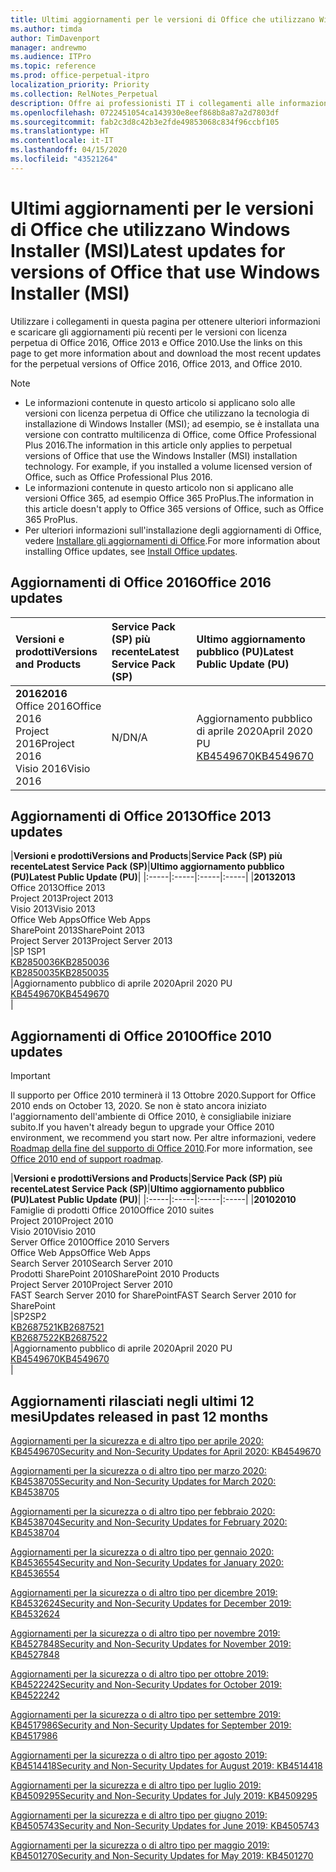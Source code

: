 ```yaml
---
title: Ultimi aggiornamenti per le versioni di Office che utilizzano Windows Installer (MSI)
ms.author: timda
author: TimDavenport
manager: andrewmo
ms.audience: ITPro
ms.topic: reference
ms.prod: office-perpetual-itpro
localization_priority: Priority
ms.collection: RelNotes_Perpetual
description: Offre ai professionisti IT i collegamenti alle informazioni sugli aggiornamenti più recenti delle versioni con licenza perpetua di Office 2016, Office 2013 e Office 2010
ms.openlocfilehash: 0722451054ca143930e8eef868b8a87a2d7803df
ms.sourcegitcommit: fab2c3d8c42b3e2fde49853068c834f96ccbf105
ms.translationtype: HT
ms.contentlocale: it-IT
ms.lasthandoff: 04/15/2020
ms.locfileid: "43521264"
---
```

# <a name="latest-updates-for-versions-of-office-that-use-windows-installer-msi"></a><span data-ttu-id="03bcb-103">Ultimi aggiornamenti per le versioni di Office che utilizzano Windows Installer (MSI)</span><span class="sxs-lookup"><span data-stu-id="03bcb-103">Latest updates for versions of Office that use Windows Installer (MSI)</span></span>

<span data-ttu-id="03bcb-104">Utilizzare i collegamenti in questa pagina per ottenere ulteriori informazioni e scaricare gli aggiornamenti più recenti per le versioni con licenza perpetua di Office 2016, Office 2013 e Office 2010.</span><span class="sxs-lookup"><span data-stu-id="03bcb-104">Use the links on this page to get more information about and download the most recent updates for the perpetual versions of Office 2016, Office 2013, and Office 2010.</span></span>
  
 
> [!NOTE]
> - <span data-ttu-id="03bcb-p101">Le informazioni contenute in questo articolo si applicano solo alle versioni con licenza perpetua di Office che utilizzano la tecnologia di installazione di Windows Installer (MSI); ad esempio, se è installata una versione con contratto multilicenza di Office, come Office Professional Plus 2016.</span><span class="sxs-lookup"><span data-stu-id="03bcb-p101">The information in this article only applies to perpetual versions of Office that use the Windows Installer (MSI) installation technology. For example, if you installed a volume licensed version of Office, such as Office Professional Plus 2016.</span></span>
> - <span data-ttu-id="03bcb-107">Le informazioni contenute in questo articolo non si applicano alle versioni Office 365, ad esempio Office 365 ProPlus.</span><span class="sxs-lookup"><span data-stu-id="03bcb-107">The information in this article doesn't apply to Office 365 versions of Office, such as Office 365 ProPlus.</span></span>
> - <span data-ttu-id="03bcb-108">Per ulteriori informazioni sull'installazione degli aggiornamenti di Office, vedere [Installare gli aggiornamenti di Office](https://support.office.com/article/2ab296f3-7f03-43a2-8e50-46de917611c5).</span><span class="sxs-lookup"><span data-stu-id="03bcb-108">For more information about installing Office updates, see [Install Office updates](https://support.office.com/article/2ab296f3-7f03-43a2-8e50-46de917611c5).</span></span> 


## <a name="office-2016-updates"></a><span data-ttu-id="03bcb-109">Aggiornamenti di Office 2016</span><span class="sxs-lookup"><span data-stu-id="03bcb-109">Office 2016 updates</span></span>

|<span data-ttu-id="03bcb-110">**Versioni e prodotti**</span><span class="sxs-lookup"><span data-stu-id="03bcb-110">**Versions and Products**</span></span>|<span data-ttu-id="03bcb-111">**Service Pack (SP) più recente**</span><span class="sxs-lookup"><span data-stu-id="03bcb-111">**Latest Service Pack (SP)**</span></span>|<span data-ttu-id="03bcb-112">**Ultimo aggiornamento pubblico (PU)**</span><span class="sxs-lookup"><span data-stu-id="03bcb-112">**Latest Public Update (PU)**</span></span>|
|:-----|:-----|:-----|
|<span data-ttu-id="03bcb-113">**2016**</span><span class="sxs-lookup"><span data-stu-id="03bcb-113">**2016**</span></span> <br/> <span data-ttu-id="03bcb-114">Office 2016</span><span class="sxs-lookup"><span data-stu-id="03bcb-114">Office 2016</span></span>  <br/> <span data-ttu-id="03bcb-115">Project 2016</span><span class="sxs-lookup"><span data-stu-id="03bcb-115">Project 2016</span></span>  <br/> <span data-ttu-id="03bcb-116">Visio 2016</span><span class="sxs-lookup"><span data-stu-id="03bcb-116">Visio 2016</span></span>  <br/> |<span data-ttu-id="03bcb-117">N/D</span><span class="sxs-lookup"><span data-stu-id="03bcb-117">N/A</span></span>  <br/> |<span data-ttu-id="03bcb-118">Aggiornamento pubblico di aprile 2020</span><span class="sxs-lookup"><span data-stu-id="03bcb-118">April 2020 PU</span></span>  <br/> [<span data-ttu-id="03bcb-119">KB4549670</span><span class="sxs-lookup"><span data-stu-id="03bcb-119">KB4549670</span></span>](https://support.microsoft.com/help/4549670) <br/> |
   
## <a name="office-2013-updates"></a><span data-ttu-id="03bcb-120">Aggiornamenti di Office 2013</span><span class="sxs-lookup"><span data-stu-id="03bcb-120">Office 2013 updates</span></span>

|<span data-ttu-id="03bcb-121">**Versioni e prodotti**</span><span class="sxs-lookup"><span data-stu-id="03bcb-121">**Versions and Products**</span></span>|<span data-ttu-id="03bcb-122">**Service Pack (SP) più recente**</span><span class="sxs-lookup"><span data-stu-id="03bcb-122">**Latest Service Pack (SP)**</span></span>|<span data-ttu-id="03bcb-123">**Ultimo aggiornamento pubblico (PU)**</span><span class="sxs-lookup"><span data-stu-id="03bcb-123">**Latest Public Update (PU)**</span></span>|
|:-----|:-----|:-----|:-----|
|<span data-ttu-id="03bcb-124">**2013**</span><span class="sxs-lookup"><span data-stu-id="03bcb-124">**2013**</span></span> <br/> <span data-ttu-id="03bcb-125">Office 2013</span><span class="sxs-lookup"><span data-stu-id="03bcb-125">Office 2013</span></span>  <br/> <span data-ttu-id="03bcb-126">Project 2013</span><span class="sxs-lookup"><span data-stu-id="03bcb-126">Project 2013</span></span>  <br/> <span data-ttu-id="03bcb-127">Visio 2013</span><span class="sxs-lookup"><span data-stu-id="03bcb-127">Visio 2013</span></span>  <br/> <span data-ttu-id="03bcb-128">Office Web Apps</span><span class="sxs-lookup"><span data-stu-id="03bcb-128">Office Web Apps</span></span>  <br/> <span data-ttu-id="03bcb-129">SharePoint 2013</span><span class="sxs-lookup"><span data-stu-id="03bcb-129">SharePoint 2013</span></span>  <br/> <span data-ttu-id="03bcb-130">Project Server 2013</span><span class="sxs-lookup"><span data-stu-id="03bcb-130">Project Server 2013</span></span>  <br/> |<span data-ttu-id="03bcb-131">SP 1</span><span class="sxs-lookup"><span data-stu-id="03bcb-131">SP1</span></span> <br/> [<span data-ttu-id="03bcb-132">KB2850036</span><span class="sxs-lookup"><span data-stu-id="03bcb-132">KB2850036</span></span>](https://support.microsoft.com/kb/2850036) <br/>[<span data-ttu-id="03bcb-133">KB2850035</span><span class="sxs-lookup"><span data-stu-id="03bcb-133">KB2850035</span></span>](https://support.microsoft.com/kb/2850035) <br/> |<span data-ttu-id="03bcb-134">Aggiornamento pubblico di aprile 2020</span><span class="sxs-lookup"><span data-stu-id="03bcb-134">April 2020 PU</span></span>  <br/> [<span data-ttu-id="03bcb-135">KB4549670</span><span class="sxs-lookup"><span data-stu-id="03bcb-135">KB4549670</span></span>](https://support.microsoft.com/help/4549670) <br/> |
   
## <a name="office-2010-updates"></a><span data-ttu-id="03bcb-136">Aggiornamenti di Office 2010</span><span class="sxs-lookup"><span data-stu-id="03bcb-136">Office 2010 updates</span></span>
> [!IMPORTANT]
<span data-ttu-id="03bcb-137">Il supporto per Office 2010 terminerà il 13 Ottobre 2020.</span><span class="sxs-lookup"><span data-stu-id="03bcb-137">Support for Office 2010 ends on October 13, 2020.</span></span> <span data-ttu-id="03bcb-138">Se non è stato ancora iniziato l'aggiornamento dell'ambiente di Office 2010, è consigliabile iniziare subito.</span><span class="sxs-lookup"><span data-stu-id="03bcb-138">If you haven't already begun to upgrade your Office 2010 environment, we recommend you start now.</span></span> <span data-ttu-id="03bcb-139">Per altre informazioni, vedere [Roadmap della fine del supporto di Office 2010](https://docs.microsoft.com/DeployOffice/office-2010-end-support-roadmap).</span><span class="sxs-lookup"><span data-stu-id="03bcb-139">For more information, see [Office 2010 end of support roadmap](https://docs.microsoft.com/DeployOffice/office-2010-end-support-roadmap).</span></span>

|<span data-ttu-id="03bcb-140">**Versioni e prodotti**</span><span class="sxs-lookup"><span data-stu-id="03bcb-140">**Versions and Products**</span></span>|<span data-ttu-id="03bcb-141">**Service Pack (SP) più recente**</span><span class="sxs-lookup"><span data-stu-id="03bcb-141">**Latest Service Pack (SP)**</span></span>|<span data-ttu-id="03bcb-142">**Ultimo aggiornamento pubblico (PU)**</span><span class="sxs-lookup"><span data-stu-id="03bcb-142">**Latest Public Update (PU)**</span></span>|
|:-----|:-----|:-----|:-----|
|<span data-ttu-id="03bcb-143">**2010**</span><span class="sxs-lookup"><span data-stu-id="03bcb-143">**2010**</span></span> <br/> <span data-ttu-id="03bcb-144">Famiglie di prodotti Office 2010</span><span class="sxs-lookup"><span data-stu-id="03bcb-144">Office 2010 suites</span></span>  <br/> <span data-ttu-id="03bcb-145">Project 2010</span><span class="sxs-lookup"><span data-stu-id="03bcb-145">Project 2010</span></span>  <br/> <span data-ttu-id="03bcb-146">Visio 2010</span><span class="sxs-lookup"><span data-stu-id="03bcb-146">Visio 2010</span></span>  <br/> <span data-ttu-id="03bcb-147">Server Office 2010</span><span class="sxs-lookup"><span data-stu-id="03bcb-147">Office 2010 Servers</span></span>  <br/> <span data-ttu-id="03bcb-148">Office Web Apps</span><span class="sxs-lookup"><span data-stu-id="03bcb-148">Office Web Apps</span></span>  <br/> <span data-ttu-id="03bcb-149">Search Server 2010</span><span class="sxs-lookup"><span data-stu-id="03bcb-149">Search Server 2010</span></span>  <br/> <span data-ttu-id="03bcb-150">Prodotti SharePoint 2010</span><span class="sxs-lookup"><span data-stu-id="03bcb-150">SharePoint 2010 Products</span></span>  <br/> <span data-ttu-id="03bcb-151">Project Server 2010</span><span class="sxs-lookup"><span data-stu-id="03bcb-151">Project Server 2010</span></span>  <br/> <span data-ttu-id="03bcb-152">FAST Search Server 2010 for SharePoint</span><span class="sxs-lookup"><span data-stu-id="03bcb-152">FAST Search Server 2010 for SharePoint</span></span>  <br/> |<span data-ttu-id="03bcb-153">SP2</span><span class="sxs-lookup"><span data-stu-id="03bcb-153">SP2</span></span> <br/>[<span data-ttu-id="03bcb-154">KB2687521</span><span class="sxs-lookup"><span data-stu-id="03bcb-154">KB2687521</span></span>](https://support.microsoft.com/kb/2687521) <br/> [<span data-ttu-id="03bcb-155">KB2687522</span><span class="sxs-lookup"><span data-stu-id="03bcb-155">KB2687522</span></span>](https://support.microsoft.com/kb/2687522) <br/> |<span data-ttu-id="03bcb-156">Aggiornamento pubblico di aprile 2020</span><span class="sxs-lookup"><span data-stu-id="03bcb-156">April 2020 PU</span></span>  <br/> [<span data-ttu-id="03bcb-157">KB4549670</span><span class="sxs-lookup"><span data-stu-id="03bcb-157">KB4549670</span></span>](https://support.microsoft.com/help/4549670) <br/>|
   

   
## <a name="updates-released-in-past-12-months"></a><span data-ttu-id="03bcb-158">Aggiornamenti rilasciati negli ultimi 12 mesi</span><span class="sxs-lookup"><span data-stu-id="03bcb-158">Updates released in past 12 months</span></span>

[<span data-ttu-id="03bcb-159">Aggiornamenti per la sicurezza e di altro tipo per aprile 2020: KB4549670</span><span class="sxs-lookup"><span data-stu-id="03bcb-159">Security and Non-Security Updates for April 2020: KB4549670</span></span>](https://support.microsoft.com/help/4549670)

[<span data-ttu-id="03bcb-160">Aggiornamenti per la sicurezza o di altro tipo per marzo 2020: KB4538705</span><span class="sxs-lookup"><span data-stu-id="03bcb-160">Security and Non-Security Updates for March 2020: KB4538705</span></span>](https://support.microsoft.com/help/4538705)

[<span data-ttu-id="03bcb-161">Aggiornamenti per la sicurezza o di altro tipo per febbraio 2020: KB4538704</span><span class="sxs-lookup"><span data-stu-id="03bcb-161">Security and Non-Security Updates for February 2020: KB4538704</span></span>](https://support.microsoft.com/help/4538704)

[<span data-ttu-id="03bcb-162">Aggiornamenti per la sicurezza o di altro tipo per gennaio 2020: KB4536554</span><span class="sxs-lookup"><span data-stu-id="03bcb-162">Security and Non-Security Updates for January 2020: KB4536554</span></span>](https://support.microsoft.com/help/4536554)

[<span data-ttu-id="03bcb-163">Aggiornamenti per la sicurezza o di altro tipo per dicembre 2019: KB4532624</span><span class="sxs-lookup"><span data-stu-id="03bcb-163">Security and Non-Security Updates for December 2019: KB4532624</span></span>](https://support.microsoft.com/help/4532624)

[<span data-ttu-id="03bcb-164">Aggiornamenti per la sicurezza o di altro tipo per novembre 2019: KB4527848</span><span class="sxs-lookup"><span data-stu-id="03bcb-164">Security and Non-Security Updates for November 2019: KB4527848</span></span>](https://support.microsoft.com/help/4527848)

[<span data-ttu-id="03bcb-165">Aggiornamenti per la sicurezza o di altro tipo per ottobre 2019: KB4522242</span><span class="sxs-lookup"><span data-stu-id="03bcb-165">Security and Non-Security Updates for October 2019: KB4522242</span></span>](https://support.microsoft.com/help/4522242)

[<span data-ttu-id="03bcb-166">Aggiornamenti per la sicurezza o di altro tipo per settembre 2019: KB4517986</span><span class="sxs-lookup"><span data-stu-id="03bcb-166">Security and Non-Security Updates for September 2019: KB4517986</span></span>](https://support.microsoft.com/help/4517986 )

[<span data-ttu-id="03bcb-167">Aggiornamenti per la sicurezza o di altro tipo per agosto 2019: KB4514418</span><span class="sxs-lookup"><span data-stu-id="03bcb-167">Security and Non-Security Updates for August 2019: KB4514418</span></span>](https://support.microsoft.com/help/4514418)

[<span data-ttu-id="03bcb-168">Aggiornamenti per la sicurezza e di altro tipo per luglio 2019: KB4509295</span><span class="sxs-lookup"><span data-stu-id="03bcb-168">Security and Non-Security Updates for July 2019: KB4509295</span></span>](https://support.microsoft.com/help/4509295)

[<span data-ttu-id="03bcb-169">Aggiornamenti per la sicurezza e di altro tipo per giugno 2019: KB4505743</span><span class="sxs-lookup"><span data-stu-id="03bcb-169">Security and Non-Security Updates for June 2019: KB4505743</span></span>](https://support.microsoft.com/help/4505743)

[<span data-ttu-id="03bcb-170">Aggiornamenti per la sicurezza o di altro tipo per maggio 2019: KB4501270</span><span class="sxs-lookup"><span data-stu-id="03bcb-170">Security and Non-Security Updates for May 2019: KB4501270 </span></span>](https://support.microsoft.com/help/4501270)

 










 

   

   

  


  
 
  
 
  

  
   
  
